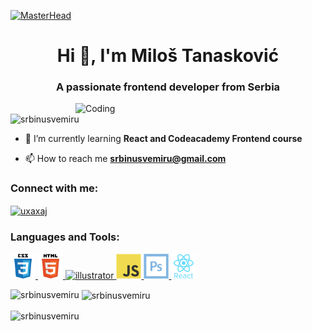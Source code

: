 [![MasterHead](https://miro.medium.com/max/1200/1*veRna0Vbw1_4OUnzW9rSzA.jpeg)](https://srbinusvemiru.io)
<h1 align="center">Hi 👋, I'm Miloš Tanasković</h1>
<h3 align="center">A passionate frontend developer from Serbia</h3>
<img align="right" alt="Coding" width="400" src="https://camo.githubusercontent.com/5ddf73ad3a205111cf8c686f687fc216c2946a75005718c8da5b837ad9de78c9/68747470733a2f2f7468756d62732e6766796361742e636f6d2f4576696c4e657874446576696c666973682d736d616c6c2e676966"/>

<p align="left"> <img src="https://komarev.com/ghpvc/?username=srbinusvemiru&label=Profile%20views&color=0e75b6&style=flat" alt="srbinusvemiru" /> </p>

- 🌱 I’m currently learning **React and Codeacademy Frontend course**

- 📫 How to reach me **srbinusvemiru@gmail.com**

<h3 align="left">Connect with me:</h3>
<p align="left">
<a href="https://instagram.com/uxaxaj" target="blank"><img align="center" src="https://raw.githubusercontent.com/rahuldkjain/github-profile-readme-generator/master/src/images/icons/Social/instagram.svg" alt="uxaxaj" height="30" width="40" /></a>
</p>

<h3 align="left">Languages and Tools:</h3>
<p align="left"> <a href="https://www.w3schools.com/css/" target="_blank" rel="noreferrer"> <img src="https://raw.githubusercontent.com/devicons/devicon/master/icons/css3/css3-original-wordmark.svg" alt="css3" width="40" height="40"/> </a> <a href="https://www.w3.org/html/" target="_blank" rel="noreferrer"> <img src="https://raw.githubusercontent.com/devicons/devicon/master/icons/html5/html5-original-wordmark.svg" alt="html5" width="40" height="40"/> </a> <a href="https://www.adobe.com/in/products/illustrator.html" target="_blank" rel="noreferrer"> <img src="https://www.vectorlogo.zone/logos/adobe_illustrator/adobe_illustrator-icon.svg" alt="illustrator" width="40" height="40"/> </a> <a href="https://developer.mozilla.org/en-US/docs/Web/JavaScript" target="_blank" rel="noreferrer"> <img src="https://raw.githubusercontent.com/devicons/devicon/master/icons/javascript/javascript-original.svg" alt="javascript" width="40" height="40"/> </a> <a href="https://www.photoshop.com/en" target="_blank" rel="noreferrer"> <img src="https://raw.githubusercontent.com/devicons/devicon/master/icons/photoshop/photoshop-line.svg" alt="photoshop" width="40" height="40"/> </a> <a href="https://reactjs.org/" target="_blank" rel="noreferrer"> <img src="https://raw.githubusercontent.com/devicons/devicon/master/icons/react/react-original-wordmark.svg" alt="react" width="40" height="40"/> </a> </p>

<p><img align="left" src="https://github-readme-stats.vercel.app/api/top-langs?username=srbinusvemiru&show_icons=true&locale=en&layout=compact" alt="srbinusvemiru" /></p>

<p>&nbsp;<img align="center" src="https://github-readme-stats.vercel.app/api?username=srbinusvemiru&show_icons=true&locale=en" alt="srbinusvemiru" /></p>

<p><img align="center" src="https://github-readme-streak-stats.herokuapp.com/?user=srbinusvemiru&" alt="srbinusvemiru" /></p>
